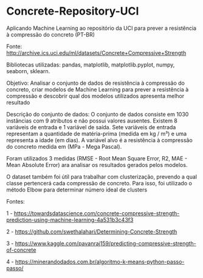 # Concrete-Repository-UCI
Aplicando Machine Learning ao repositório da UCI para prever a resistência à compressão do concreto (PT-BR)

Fonte: http://archive.ics.uci.edu/ml/datasets/Concrete+Compressive+Strength

Bibliotecas utilizadas: pandas, matplotlib, matplotlib.pyplot, numpy, seaborn, sklearn.

Objetivo: Analisar o conjunto de dados de resistência à compressão do concreto, criar modelos de Machine Learning para prever a resistência à compressão e descobrir qual dos modelos utilizados apresenta melhor resultado

Descrição do conjunto de dados:
O conjunto de dados consiste em 1030 instâncias com 9 atributos e não possui valores ausentes. Existem 8 variáveis de entrada e 1 variável de saída. Sete variáveis de entrada representam a quantidade de matéria-prima (medida em kg / m³) e uma representa a idade (em dias). A variável alvo é a resistência à compressão do concreto medida em (MPa - Mega Pascal).

Foram utilizados 3 medidas (RMSE - Root Mean Square Error, R2, MAE - Mean Absolute Error) ara analisar os resultados gerados pelos modelos.

O dataset também foi útil para trabalhar com clusterização, prevendo a qual classe pertencerá cada compressão de concreto. Para isso, foi utilizado o método Elbow para determinar número ideal de clusters

Fontes:

1 - https://towardsdatascience.com/concrete-compressive-strength-prediction-using-machine-learning-4a531b3c43f3

2 - https://github.com/swethalahari/Determining-Concrete-Strength

3 - https://www.kaggle.com/pavanraj159/predicting-compressive-strength-of-concrete

4 - https://minerandodados.com.br/algoritmo-k-means-python-passo-passo/
